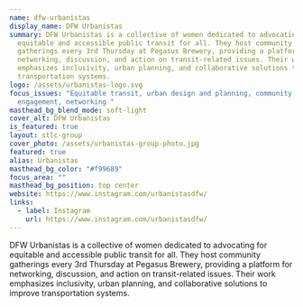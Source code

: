 ```yaml
---
name: dfw-urbanistas
display_name: DFW Urbanistas
summary: DFW Urbanistas is a collective of women dedicated to advocating for
  equitable and accessible public transit for all. They host community
  gatherings every 3rd Thursday at Pegasus Brewery, providing a platform for
  networking, discussion, and action on transit-related issues. Their work
  emphasizes inclusivity, urban planning, and collaborative solutions to improve
  transportation systems.
logo: /assets/urbanistas-logo.svg
focus_issues: "Equitable transit, urban design and planning, community
  engagement, networking "
masthead_bg_blend_mode: soft-light
cover_alt: DFW Urbanistas
is_featured: true
layout: stlc-group
cover_photo: /assets/urbanistas-group-photo.jpg
featured: true
alias: Urbanistas
masthead_bg_color: "#f99689"
focus_area: ""
masthead_bg_position: top center
website: https://www.instagram.com/urbanistasdfw/
links:
  - label: Instagram
    url: https://www.instagram.com/urbanistasdfw/
---
```

DFW Urbanistas is a collective of women dedicated to advocating for equitable and accessible public transit for all. They host community gatherings every 3rd Thursday at Pegasus Brewery, providing a platform for networking, discussion, and action on transit-related issues. Their work emphasizes inclusivity, urban planning, and collaborative solutions to improve transportation systems.